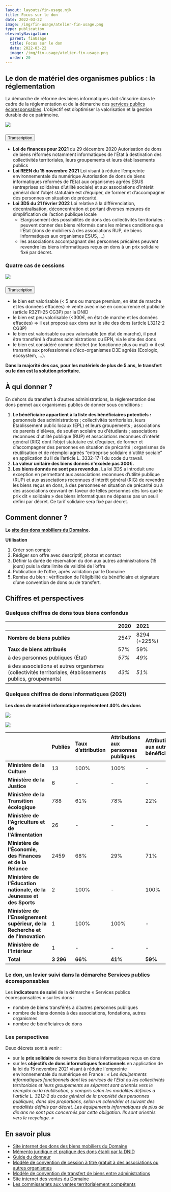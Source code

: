 ```yaml
---
layout: layouts/fin-usage.njk
title: Focus sur le don
date: 2022-03-22
image: /img/fin-usage/atelier-fin-usage.png
type: publication
eleventyNavigation:
  parent: finUsage
  title: Focus sur le don
  date: 2022-03-22
  image: /img/fin-usage/atelier-fin-usage.png
  order: 20
---
```


## Le don de matériel des organismes publics : la réglementation

La démarche de réforme des biens informatiques doit s’inscrire dans le cadre de la réglementation et de la démarche des [services publics écoresponsables](https://www.ecologie.gouv.fr/services-publics-ecoresponsables). L’objectif est d’optimiser la valorisation et la gestion durable de ce patrimoine.

![](/img/fin-usage/frise-chrono-lois.png)

<section class="fr-accordion">
<h3 class="fr-accordion__title">
<button class="fr-accordion__btn" aria-expanded="false" aria-controls="figure-1-transcription">Transcription</button>
</h3>
<div class="fr-collapse" id="figure-1-transcription">

* **Loi de finances pour 2021** du 29 décembre 2020
Autorisation de dons de biens réformés notamment informatiques de l’État à destination des collectivités territoriales, leurs groupements et leurs établissements publics
* **Loi REEN du 15 novembre 2021**
Loi visant à réduire l’empreinte environnementale du numérique
Autorisation de dons de biens informatiques réformés de l’Etat aux organismes agréés ESUS (entreprises solidaires d’utilité sociale) et aux associations d’intérêt général dont l’objet statutaire est d’équiper, de former et d’accompagner des personnes en situation de précarité.
* **Loi 3DS du 21 février 2022**
Loi relative à la différenciation, décentralisation, déconcentration et portant diverses mesures de simplification de l’action publique locale
    * Elargissement des possibilités de dons des collectivités territoriales : peuvent donner des biens réformés dans les mêmes conditions que l’État (dons de mobiliers à des associations RUP, de biens informatiques aux organismes ESUS, ...)
    * les associations accompagnant des personnes précaires peuvent revendre les biens informatiques reçus en dons à un prix solidaire fixé par décret.

</div>
</section>


### Quatre cas de cessions

![](/img/fin-usage/conditions-don.png)

<section class="fr-accordion">
<h3 class="fr-accordion__title">
<button class="fr-accordion__btn" aria-expanded="false" aria-controls="figure-conditions-don">Transcription</button>
</h3>
<div class="fr-collapse" id="figure-conditions-don">

* le bien est valorisable (< 5 ans ou marque premium, en état de marche et les données effacées) ⇒ vente avec mise en concurrence et publicité (article R3211-25 CG3P) par la DNID
* le bien est peu valorisable (<300€, en état de marche et les données effacées) ⇒ il est proposé aux dons sur le site des dons (article L3212-2 CG3P) 
* le bien est valorisable ou peu valorisable (en état de marche), il peut être transféré à d’autres administrations ou EPN, via le site des dons  
* le bien est considéré comme déchet (ne fonctionne plus ou mal) ⇒ il est transmis aux professionnels d’éco-organismes D3E agréés (Ecologic, ecosystem, …).

</div>
</section>

<div class="fr-highlight">

**Dans la majorité des cas, pour les matériels de plus de 5 ans, le transfert ou le don est la solution prioritaire.**

</div>


## À qui donner ?

En dehors du transfert à d’autres administrations, la réglementation des dons permet aux organismes publics de donner sous conditions : 
1. **Le bénéficiaire appartient à la liste des bénéficiaires potentiels :** personnels des administrations ; collectivités territoriales, leurs Établissement public locaux (EPL) et leurs groupements ; associations de parents d'élèves, de soutien scolaire ou d'étudiants ; associations reconnues d'utilité publique (RUP) et associations reconnues d’intérêt général (RIG) dont l’objet statutaire est d’équiper, de former et d’accompagner des personnes en situation de précarité ; organismes de réutilisation et de réemploi agréés 
“entreprise solidaire d'utilité sociale” en application du II de l’article L. 3332-17-1 du code du travail. 
2. **La valeur unitaire des biens donnés n'excède pas 300€.**
3. **Les biens donnés ne sont pas revendus.** La loi 3DS a introduit une exception en permettant aux associations reconnues d’utilité publique (RUP) et aux associations reconnues d’intérêt général (RIG) de revendre les biens reçus en dons, à des personnes en situation de précarité ou à des associations œuvrant en faveur de telles personnes dès lors que le prix dit « solidaire » des biens informatiques ne dépasse pas un seuil défini par décret. Ce tarif solidaire sera fixé par décret.

## Comment donner ?

<div class="fr-highlight">

**Le [site des dons mobiliers du Domaine](https://dons.encheres-domaine.gouv.fr/).**

</div>

**Utilisation**

1. Créer son compte 
2. Rédiger son offre avec descriptif, photos et contact 
3. Définir la durée de réservation du don aux autres administrations (15 jours) puis la date limite de validité de l’offre 
4. Publication de l’offre, après validation par le Domaine 
5. Remise du bien : vérification de l’éligibilité du bénéficiaire et signature d’une convention de dons ou de transfert.

## Chiffres et perspectives

### Quelques chiffres de dons tous biens confondus

<div class="fr-table">

||**2020**|**2021**|
| :- | :- | :- |
|**Nombre de biens publiés**|2547|8294 (+225%)|
|**Taux de biens attribués**| 57%   |59%|
|à des personnes publiques (État)| *57%* | *49%* |
|à des associations et autres organismes (collectivités territoriales, établissements publics, groupements)| *43%* | *51%*  |

</div>

### Quelques chiffres de dons informatiques (2021)

<div class="fr-highlight">

**Les dons de matériel informatique représentent 40% des dons**

</div>

![](/img/fin-usage/don-40-informatique.png)

![](/img/fin-usage/don-stats.png)

<div class="fr-table">

||**Publiés**|**Taux d’attribution**|**Attributions aux personnes publiques**|**Attributions aux autres bénéficiaires**|
| :- | :- | :- | :- | :- |
|**Ministère de la Culture**|13    |100%    |100%|-      |
|**Ministère de la Justice**|6    |-      |-      |-      |
|**Ministère de la Transition écologique**|788    |61%    |78%|22%|
|**Ministère de l'Agriculture et de l'Alimentation**|26    |-      |-      |-      |
|**Ministère de l'Économie, des Finances et de la Relance**|2459    |68%    |29%|71%|
|**Ministère de l'Éducation nationale, de la Jeunesse et des Sports**|2    |100%|-      |100%|
|**Ministère de l'Enseignement supérieur, de la Recherche et de l'Innovation**|1    |100%|100%    |-      |
|**Ministère de l'Intérieur**|1    |-      |-      |-      |
|**Total**|**3 296**    |**66%**   |**41%**|**59%**|

</div>

### Le don, un levier suivi dans la démarche Services publics écoresponsables

Les **indicateurs de suivi** de la démarche « Services publics écoresponsables » sur les dons :

- nombre de biens transférés à d’autres personnes publiques
- nombre de biens donnés à des associations, fondations, autres organismes
- nombre de bénéficiaires de dons

### Les perspectives 

Deux décrets sont à venir :

- sur le **prix solidaire** de revente des biens informatiques reçus en dons
- sur les **objectifs de dons informatiques** **fonctionnels** en application de la loi du 15 novembre 2021 visant à réduire l'empreinte environnementale du numérique en France : *« Les équipements informatiques fonctionnels dont les services de l'Etat ou les collectivités territoriales et leurs groupements se séparent sont orientés vers le réemploi ou la réutilisation, y compris selon les modalités définies à l'article L. 3212-2 du code général de la propriété des personnes publiques, dans des proportions, selon un calendrier et suivant des modalités définis par décret. Les équipements informatiques de plus de dix ans ne sont pas concernés par cette obligation. Ils sont orientés vers le recyclage. »*

## En savoir plus

- [Site internet des dons des biens mobiliers du Domaine](https://dons.encheres-domaine.gouv.fr/)
- [Mémento juridique et pratique des dons établi par la DNID](https://dons.encheres-domaine.gouv.fr/accueil/conditions-generales)
- [Guide du donneur](https://dons.encheres-domaine.gouv.fr/sites/default/files/2021-09/Site%20des%20dons%20-%20Guide%20utilisateur%20V4%20-%20Profil%20Donneur.pdf)
- [Modèle de convention de cession à titre gratuit à des associations ou autres organismes](https://dons.encheres-domaine.gouv.fr/sites/default/files/2020-05/mod%C3%A8le%20convention%20cession%20%C3%A0%20titre%20gratuit%20%C3%A0%20des%20associations%20ou%20autres%20organismes.odt)
- [Modèle de convention de transfert de biens entre administrations ](https://dons.encheres-domaine.gouv.fr/sites/default/files/2020-05/mod%C3%A8le%20convention%20transfert%20de%20biens%20entre%20administrations.odt)
- [Site internet des ventes du Domaine](https://encheres-domaine.gouv.fr/)
- [Les commissariats aux ventes territorialement compétents](https://encheres-domaine.gouv.fr/hermes/nous_contacter)
